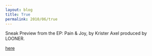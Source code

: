 ```yaml
---
layout: blog
title: True
permalink: 2010/06/true
---
```


<p>Sneak Preview from the EP: Pain &amp; Joy, by Krister Axel produced by LOONER.</p>
<p><a href="http://www.kristeraxel.com/media/2010-0910-t.mp3">here</a></p>
